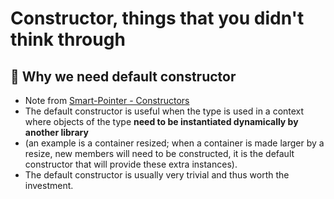 # Constructor, things that you didn't think through

## :brain: Why we need default constructor

- Note from [Smart-Pointer - Constructors](https://lokiastari.com/blog/2015/01/23/c-plus-plus-by-example-smart-pointer-part-iii/index.html)
- The default constructor is useful when the type is used in a context where objects of the type **need to be instantiated dynamically by another library**
- (an example is a container resized; when a container is made larger by a resize, new members will need to be constructed, it is the default constructor that will provide these extra instances).
- The default constructor is usually very trivial and thus worth the investment.